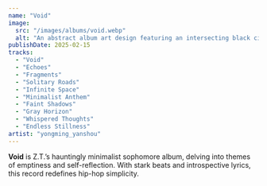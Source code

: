 ```yaml
---
name: "Void"
image:
  src: "/images/albums/void.webp"
  alt: "An abstract album art design featuring an intersecting black circle and a white triangle on a gray gradient background, reflecting minimalist aesthetics."
publishDate: 2025-02-15
tracks:
  - "Void"
  - "Echoes"
  - "Fragments"
  - "Solitary Roads"
  - "Infinite Space"
  - "Minimalist Anthem"
  - "Faint Shadows"
  - "Gray Horizon"
  - "Whispered Thoughts"
  - "Endless Stillness"
artist: "yongming_yanshou"
---
```


**Void** is Z.T.’s hauntingly minimalist sophomore album, delving into themes of emptiness and self-reflection. With stark beats and introspective lyrics, this record redefines hip-hop simplicity.
